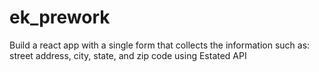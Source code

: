 # ek_prework
Build a react app with a single form that collects the information such as: street address, city, state, and zip code using Estated API
